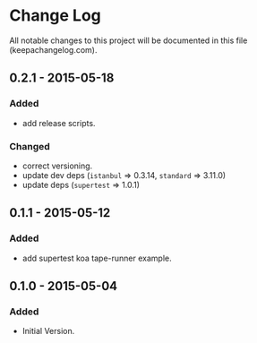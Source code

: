 # Change Log
All notable changes to this project will be documented in this file (keepachangelog.com).

## 0.2.1 - 2015-05-18
### Added
- add release scripts.

### Changed
- correct versioning.
- update dev deps (`istanbul` => 0.3.14, `standard` => 3.11.0)
- update deps (`supertest` => 1.0.1)

## 0.1.1 - 2015-05-12
### Added
- add supertest koa tape-runner example.

## 0.1.0 - 2015-05-04
### Added
- Initial Version.
